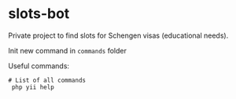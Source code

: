 # slots-bot
Private project to find slots for Schengen visas (educational needs).

Init new command in `commands` folder

Useful commands:
```shell
# List of all commands
 php yii help
```

